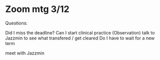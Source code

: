 # Zoom mtg 3/12

Questions:

Did I miss the deadline? Can I start clinical practice (Observation)
talk to Jazzmin to see what transfered / get cleared
Do I have to wait for a new term 

meet with Jazzmin